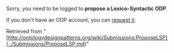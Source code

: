 Sorry, you need to be logged to __propose a Lexico-Syntactic ODP__. 


If you don't have an ODP account, you can [request it](http://ontologydesignpatterns.org/wiki/Special:RequestAccount "Special:RequestAccount").





Retrieved from "[http://ontologydesignpatterns.org/wiki/Submissions:ProposeLSP](../Submissions/ProposeLSP.md)"